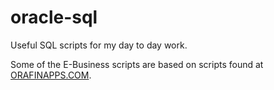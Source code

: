 oracle-sql
==========

Useful SQL scripts for my day to day work.

Some of the E-Business scripts are based on scripts found at [ORAFINAPPS.COM](http://www.orafinapps.com/knowledge-categories.php?KTID=6).
